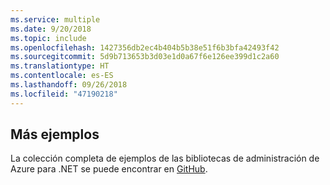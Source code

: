 ```yaml
---
ms.service: multiple
ms.date: 9/20/2018
ms.topic: include
ms.openlocfilehash: 1427356db2ec4b404b5b38e51f6b3bfa42493f42
ms.sourcegitcommit: 5d9b713653b3d03e1d0a67f6e126ee399d1c2a60
ms.translationtype: HT
ms.contentlocale: es-ES
ms.lasthandoff: 09/26/2018
ms.locfileid: "47190218"
---
```

## <a name="more-samples"></a>Más ejemplos

La colección completa de ejemplos de las bibliotecas de administración de Azure para .NET se puede encontrar en [GitHub](https://github.com/Azure/azure-sdk-for-net/blob/Fluent/README.md#sample-code).